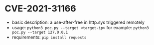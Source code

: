 # CVE-2021-31166

* basic description: a use-after-free in http.sys triggered remotely
* usage: `python3 poc.py --target <target-ip>`
  for example: `python3 poc.py --target 127.0.0.1`
* requirements: `pip install requests`